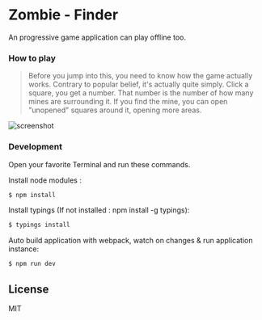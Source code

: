 # Zombie - Finder

An progressive game application can play offline too.

### How to play

>Before you jump into this, you need to know how the game actually works.
Contrary to popular belief, it's actually quite simply. Click a square, you get a number. That number is the number of how many mines are surrounding it. If you find the mine, you can open "unopened" squares around it, opening more areas.

![screenshot](https://raw.githubusercontent.com/hsbalar/zombie-finder/master/public/images/anim.gif)

### Development

Open your favorite Terminal and run these commands.

Install node modules :
```sh
$ npm install
```

Install typings (If not installed : npm install -g typings):
```sh
$ typings install
```

Auto build application with webpack, watch on changes & run application instance:
```sh
$ npm run dev
```

License
----

MIT
